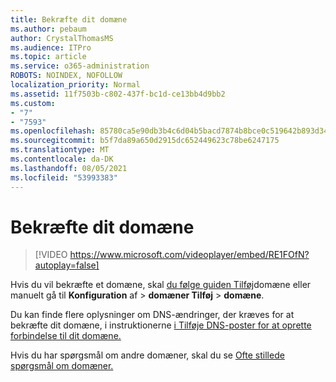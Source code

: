 ```yaml
---
title: Bekræfte dit domæne
ms.author: pebaum
author: CrystalThomasMS
ms.audience: ITPro
ms.topic: article
ms.service: o365-administration
ROBOTS: NOINDEX, NOFOLLOW
localization_priority: Normal
ms.assetid: 11f7503b-c802-437f-bc1d-ce13bb4d9bb2
ms.custom:
- "7"
- "7593"
ms.openlocfilehash: 85780ca5e90db3b4c6d04b5bacd7874b8bce0c519642b893d34bc873dc689c83
ms.sourcegitcommit: b5f7da89a650d2915dc652449623c78be6247175
ms.translationtype: MT
ms.contentlocale: da-DK
ms.lasthandoff: 08/05/2021
ms.locfileid: "53993383"
---
```

# <a name="verify-your-domain"></a>Bekræfte dit domæne

> [!VIDEO https://www.microsoft.com/videoplayer/embed/RE1FOfN?autoplay=false]

Hvis du vil bekræfte et domæne, skal [du følge guiden Tilføj](https://admin.microsoft.com/Adminportal#/Domains/Wizard)domæne eller manuelt gå til **Konfiguration** af  >  **domæner Tilføj**  >  **domæne**.

Du kan finde flere oplysninger om DNS-ændringer, der kræves for at bekræfte dit domæne, i instruktionerne [i Tilføje DNS-poster for at oprette forbindelse til dit domæne.](https://docs.microsoft.com/microsoft-365/admin/get-help-with-domains/create-dns-records-at-any-dns-hosting-provider)

Hvis du har spørgsmål om andre domæner, skal du se [Ofte stillede spørgsmål om domæner.](https://docs.microsoft.com/microsoft-365/admin/setup/domains-faq)
